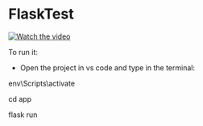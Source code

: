 # FlaskTest

[![Watch the video](https://i.imgur.com/TpuJSiF.png)](https://youtu.be/6yUV2zLAJtc)

To run it:

- Open the project in vs code and type in the terminal:

env\Scripts\activate

cd app

flask run
